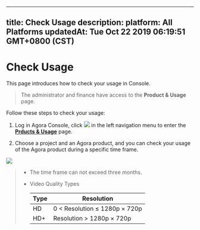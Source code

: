 
---
title: Check Usage
description: 
platform: All Platforms
updatedAt: Tue Oct 22 2019 06:19:51 GMT+0800 (CST)
---
# Check Usage
This page introduces how to check your usage in Console.

> The administrator and finance have access to the **Product & Usage** page.

Follow these steps to check your usage:

1. Log in Agora Console, click ![](https://web-cdn.agora.io/docs-files/1551250582235) in the left navigation menu to enter the [**Prducts & Usage**](https://dashboard.agora.io/duration) page.

2. Choose a project and an Agora product, and you can check your usage of the Agora product during a specific time frame.

![](https://web-cdn.agora.io/docs-files/1567413138490)

>- The time frame can not exceed three months.
>
>- Video Quality Types
>	
>	| Type | Resolution               |
>	| ---- | ------------------------ |
>	| HD   | 0 < Resolution ≤ 1280p × 720p |
>	| HD+  | Resolution > 1280p × 720p        |
